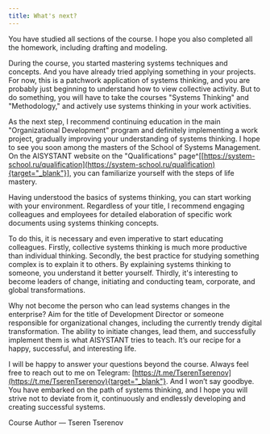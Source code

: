 ```yaml
---
title: What's next?
---
```


You have studied all sections of the course. I hope you also completed all the homework, including drafting and modeling.

During the course, you started mastering systems techniques and concepts. And you have already tried applying something in your projects. For now, this is a patchwork application of systems thinking, and you are probably just beginning to understand how to view collective activity. But to do something, you will have to take the courses "Systems Thinking" and "Methodology," and actively use systems thinking in your work activities.

As the next step, I recommend continuing education in the main "Organizational Development" program and definitely implementing a work project, gradually improving your understanding of systems thinking. I hope to see you soon among the masters of the School of Systems Management. On the AISYSTANT website on the "Qualifications" page^[[https://system-school.ru/qualification](https://system-school.ru/qualification){target="_blank"}], you can familiarize yourself with the steps of life mastery.

Having understood the basics of systems thinking, you can start working with your environment. Regardless of your title, I recommend engaging colleagues and employees for detailed elaboration of specific work documents using systems thinking concepts.

To do this, it is necessary and even imperative to start educating colleagues. Firstly, collective systems thinking is much more productive than individual thinking. Secondly, the best practice for studying something complex is to explain it to others. By explaining systems thinking to someone, you understand it better yourself. Thirdly, it's interesting to become leaders of change, initiating and conducting team, corporate, and global transformations.

Why not become the person who can lead systems changes in the enterprise? Aim for the title of Development Director or someone responsible for organizational changes, including the currently trendy digital transformation. The ability to initiate changes, lead them, and successfully implement them is what AISYSTANT tries to teach. It’s our recipe for a happy, successful, and interesting life.

I will be happy to answer your questions beyond the course. Always feel free to reach out to me on Telegram: [https://t.me/TserenTserenov](https://t.me/TserenTserenov){target="_blank"}. And I won’t say goodbye. You have embarked on the path of systems thinking, and I hope you will strive not to deviate from it, continuously and endlessly developing and creating successful systems.

Course Author — Tseren Tserenov